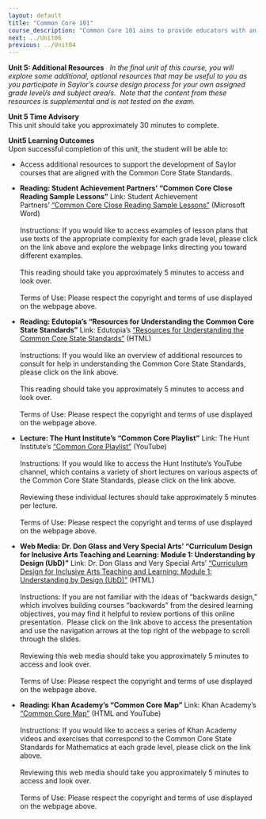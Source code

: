 ```yaml
---
layout: default
title: "Common Core 101"
course_description: "Common Core 101 aims to provide educators with an overview of the Common Core State Standards; top resources for developing content; and the main benchmarks for ensuring that a K-12 course is compliant with new state standards. After a push by the National Governor’s Association in 2009, common core standards have been adopted by 45 states (and 3 territories) with some state assessments slated to begin in 2014-2015. This is a non-credit professional development module."
next: ../Unit06
previous: ../Unit04
---
```

**Unit 5: Additional Resources** <span id="5"></span> 
*In the final unit of this course, you will explore some additional,
optional resources that may be useful to you as you participate in
Saylor’s course design process for your own assigned grade level/s and
subject area/s.  Note that the content from these resources is
supplemental and is not tested on the exam.*

**Unit 5 Time Advisory**  
This unit should take you approximately 30 minutes to complete.

**Unit5 Learning Outcomes**  
Upon successful completion of this unit, the student will be able to:  
-   Access additional resources to support the development of Saylor
    courses that are aligned with the Common Core State Standards.

-   **Reading: Student Achievement Partners’ “Common Core Close Reading
    Sample Lessons”**
    Link: Student Achievement Partners’ [“Common Core Close Reading
    Sample
    Lessons”](http://www.achievethecore.org/steal-these-tools/close-reading-exemplars) (Microsoft
    Word)  
        
     Instructions: If you would like to access examples of lesson plans
    that use texts of the appropriate complexity for each grade level,
    please click on the link above and explore the webpage links
    directing you toward different examples.  
        
     This reading should take you approximately 5 minutes to access and
    look over.  
        
     Terms of Use: Please respect the copyright and terms of use
    displayed on the webpage above.

-   **Reading: Edutopia’s “Resources for Understanding the Common Core
    State Standards”**
    Link: Edutopia’s [“Resources for Understanding the Common Core State
    Standards”](http://www.edutopia.org/common-core-state-standards-resources) (HTML)  
        
     Instructions: If you would like an overview of additional resources
    to consult for help in understanding the Common Core State
    Standards, please click on the link above.  
        
     This reading should take you approximately 5 minutes to access and
    look over.  
        
     Terms of Use: Please respect the copyright and terms of use
    displayed on the webpage above.

-   **Lecture: The Hunt Institute’s “Common Core Playlist”**
    Link: The Hunt Institute’s [“Common Core
    Playlist”](http://www.youtube.com/user/TheHuntInstitute/videos?flow=grid&view=1) (YouTube)  
        
     Instructions: If you would like to access the Hunt Institute’s
    YouTube channel, which contains a variety of short lectures on
    various aspects of the Common Core State Standards, please click on
    the link above.  
        
     Reviewing these individual lectures should take approximately 5
    minutes per lecture.  
        
     Terms of Use: Please respect the copyright and terms of use
    displayed on the webpage above.

-   **Web Media: Dr. Don Glass and Very Special Arts’ “Curriculum Design
    for Inclusive Arts Teaching and Learning: Module 1: Understanding by
    Design (UbD)”**
    Link: Dr. Don Glass and Very Special Arts’ [“Curriculum Design for
    Inclusive Arts Teaching and Learning: Module 1: Understanding by
    Design
    (UbD)”](http://www.oercommons.org/courses/curriculum-design-for-inclusive-arts-teaching-and-learning-understanding-by-design/view) (HTML)  
        
     Instructions: If you are not familiar with the ideas of “backwards
    design,” which involves building courses “backwards” from the
    desired learning objectives, you may find it helpful to review
    portions of this online presentation.  Please click on the link
    above to access the presentation and use the navigation arrows at
    the top right of the webpage to scroll through the slides.  
        
     Reviewing this web media should take you approximately 5 minutes to
    access and look over.  
        
     Terms of Use: Please respect the copyright and terms of use
    displayed on the webpage above.

-   **Reading: Khan Academy’s “Common Core Map”**
    Link: Khan Academy’s [“Common Core
    Map”](http://www.khanacademy.org/commoncore) (HTML and YouTube)  
        
     Instructions: If you would like to access a series of Khan Academy
    videos and exercises that correspond to the Common Core State
    Standards for Mathematics at each grade level, please click on the
    link above.  
        
     Reviewing this web media should take you approximately 5 minutes to
    access and look over.  
        
     Terms of Use: Please respect the copyright and terms of use
    displayed on the webpage above.


